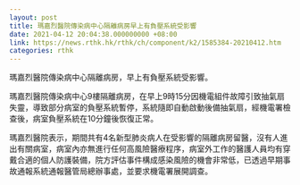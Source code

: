```yaml
---
layout: post
title: 瑪嘉烈醫院傳染病中心隔離病房早上有負壓系統受影響
date: 2021-04-12 20:04:38.000000000 +08:00
link: https://news.rthk.hk/rthk/ch/component/k2/1585384-20210412.htm
categories: rthk
---
```


瑪嘉烈醫院傳染病中心隔離病房，早上有負壓系統受影響。

瑪嘉烈醫院傳染病中心9樓隔離病房，在早上9時15分因機電組件故障引致抽氣扇失靈，導致部分病室的負壓系統暫停，系統隨即自動啟動後備抽氣扇，經機電署檢查後，病室負壓系統在10分鐘後恢復正常。

瑪嘉烈醫院表示，期間共有4名新型肺炎病人在受影響的隔離病房留醫，沒有人進出有關病室，病室內亦無進行任何高風險醫療程序，病室外工作的醫護人員均有穿戴合適的個人防護裝備，院方評估事件構成感染風險的機會非常低，已透過早期事故通報系統通報醫管局總辦事處，並要求機電署展開調查。
